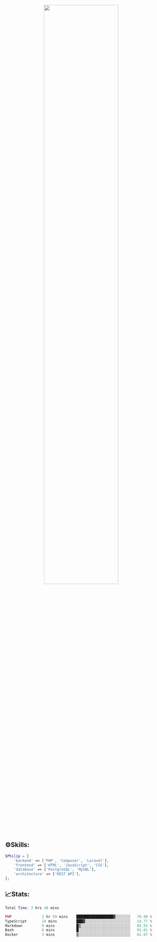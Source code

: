 <div align="center">
<img src="https://readme-typing-svg.demolab.com?font=Inconsolata&weight=500&size=50&duration=4000&pause=300&color=A7A459&center=true&vCenter=true&multiline=true&repeat=false&random=false&width=1300&height=140&lines=Hello,+Привет;I'm+Philip+a+beginner+backend+developer+in+php" width="70%" />
</div>

## ⚙️Skills:
```php
$Philip = [
    'backend' => ['PHP', 'Composer', 'Laravel'],
    'frontend' => ['HTML', 'JavaScript', 'CSS'],
    'database' => ['PostgreSQL', 'MySQL'],
    'architecture' => ['REST API'],
];
```
## 📈Stats:
<!--START_SECTION:waka-->

```PHP
Total Time: 2 hrs 48 mins

PHP              1 hr 59 mins    █████████████████▓░░░░░░░   70.90 %
TypeScript       24 mins         ███▓░░░░░░░░░░░░░░░░░░░░░   14.77 %
Markdown         9 mins          █▒░░░░░░░░░░░░░░░░░░░░░░░   05.55 %
Bash             6 mins          █░░░░░░░░░░░░░░░░░░░░░░░░   03.81 %
Docker           3 mins          ▒░░░░░░░░░░░░░░░░░░░░░░░░   01.97 %
```

<!--END_SECTION:waka-->

